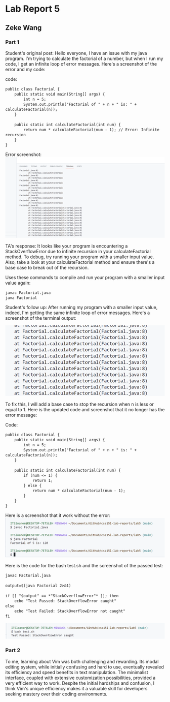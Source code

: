 # Lab Report  5
## Zeke Wang

### Part 1

Student's original post: 
Hello everyone, I have an issue with my java program. I'm trying to calculate the factorial of a number, but when I run my code, I get an infinite loop of error messages. Here's a screenshot of the error and my code: 

code: 
```
public class Factorial {
    public static void main(String[] args) {
        int n = 5;
        System.out.println("Factorial of " + n + " is: " + calculateFactorial(n));
    }

    public static int calculateFactorial(int num) {
        return num * calculateFactorial(num - 1); // Error: Infinite recursion
    }
}
```
Error screenshot: 
![Image](lab51.png)


TA's response: 
It looks like your program is encountering a StackOverflowError due to infinite recursion in your calculateFactorial method. To debug, try running your program with a smaller input value. Also, take a look at your calculateFactorial method and ensure there's a base case to break out of the recursion.

Uses these commands to compile and run your program with a smaller input value again: 
```
javac Factorial.java
java Factorial
```

Student's follow up: 
After running my program with a smaller input value, indeed, I'm getting the same infinite loop of error messages. Here's a screenshot of the terminal output:

![Image](lab52.png)

To fix this, I will add a base case to stop the recursion when n is less or equal to 1. Here is the updated code and screenshot that it no longer has the error message: 

Code:
```
public class Factorial {
    public static void main(String[] args) {
        int n = 5;
        System.out.println("Factorial of " + n + " is: " + calculateFactorial(n));
    }

    public static int calculateFactorial(int num) {
        if (num <= 1) {
            return 1;
        } else {
            return num * calculateFactorial(num - 1);
        }
    }
}
```

Here is a screenshot that it work without the error: 
![Image](lab53.png)

Here is the code for the bash test.sh and the screenshot of the passed test: 
```
javac Factorial.java

output=$(java Factorial 2>&1)

if [[ "$output" == *"StackOverflowError"* ]]; then
    echo "Test Passed: StackOverflowError caught"
else
    echo "Test Failed: StackOverflowError not caught"
fi
```

![Image](lab54.png)

### Part 2
To me, learning about Vim was both challenging and rewarding. Its modal editing system, while initially confusing and hard to use, eventually revealed its efficiency and speed benefits in text manipulation. The minimalist interface, coupled with extensive customization possibilities, provided a very efficient way to work. Despite the initial hardships and confusion, I think Vim's unique efficiency makes it a valuable skill for developers seeking mastery over their coding environments.
